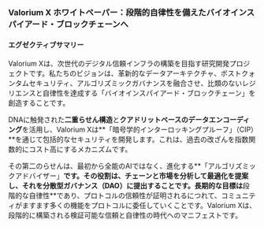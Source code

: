 ### Valorium X ホワイトペーパー：段階的自律性を備えたバイオインスパイアード・ブロックチェーンへ

#### エグゼクティブサマリー

Valorium Xは、次世代のデジタル信頼インフラの構築を目指す研究開発プロジェクトです。私たちのビジョンは、革新的なデータアーキテクチャ、ポストクォンタムセキュリティ、アルゴリズミックガバナンスを融合させ、比類のないレジリエンスと自律性を達成する「バイオインスパイアード・ブロックチェーン」を創造することです。

DNAに触発された**二重らせん構造**と**クアドリットベースのデータエンコーディング**を活用し、Valorium Xは**「暗号学的インターロッキングプルーフ」（CIP）**を通じて包括的なセキュリティを開発します。これは、過去の改ざんを指数関数的にコスト高にするメカニズムです。

その第二のらせんは、最初から全能のAIではなく、進化する**「アルゴリズミックアドバイザー」**です。その役割は、チェーンと市場を分析して最適化を提案し、それを分散型ガバナンス（DAO）に提出することです。長期的な目標は**段階的な自律性**であり、プロトコルの信頼性が証明されるにつれて、コミュニティがますます多くの機能をプロトコルに委任していくことです。Valorium Xは、段階的に構築される検証可能な信頼と自律性の時代へのマニフェストです。
